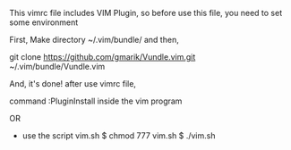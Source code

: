 
This vimrc file includes VIM Plugin,
so before use this file, you need to set some environment

First, Make directory ~/.vim/bundle/
and then, 

git clone https://github.com/gmarik/Vundle.vim.git ~/.vim/bundle/Vundle.vim

And, it's done!
after use vimrc file, 

command
:PluginInstall 
inside the vim program

OR
* use the script vim.sh
$ chmod 777 vim.sh
$ ./vim.sh
